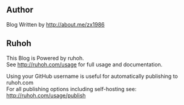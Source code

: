 ## Author

Blog Written by <http://about.me/zx1986>

## Ruhoh

This Blog is Powered by ruhoh.   
See <http://ruhoh.com/usage> for full usage and documentation.

Using your GitHub username is useful for automatically publishing to ruhoh.com   
For all publishing options including self-hosting see: <http://ruhoh.com/usage/publish>
